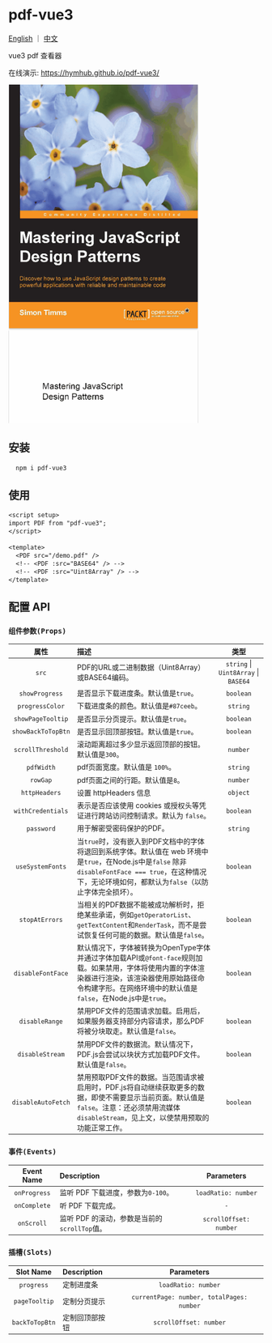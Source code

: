 # pdf-vue3

[English](./README.md) ｜ [中文](./README_ZH.md)

vue3 pdf 查看器

在线演示: <https://hymhub.github.io/pdf-vue3/>

<img src="./pdf-vue3-demo.gif" style="width: 375px;" />

## 安装

```bash
  npm i pdf-vue3
```

## 使用

```vue
<script setup>
import PDF from "pdf-vue3";
</script>

<template>
  <PDF src="/demo.pdf" />
  <!-- <PDF :src="BASE64" /> -->
  <!-- <PDF :src="Uint8Array" /> -->
</template>
```

## 配置 API

### `组件参数(Props)`

|      属性     | 描述 |                 类型                 |
| :----------------: | :---------- | :----------------------------------: |
|       `src`        | PDF的URL或二进制数据（Uint8Array）或BASE64编码。 | `string` \| `Uint8Array` \| `BASE64` |
|   `showProgress`   | 是否显示下载进度条。默认值是`true`。 |              `boolean`               |
|  `progressColor`   | 下载进度条的颜色。默认值是`#87ceeb`。 |               `string`               |
| `showPageTooltip`  | 是否显示分页提示。默认值是`true`。 |              `boolean`               |
| `showBackToTopBtn` | 是否显示回顶部按钮。默认值是`true`。 |              `boolean`               |
| `scrollThreshold`  | 滚动距离超过多少显示返回顶部的按钮。默认值是`300`。 |               `number`               |
|     `pdfWidth`     | pdf页面宽度。默认值是 `100%`。 |               `string`               |
|      `rowGap`      | pdf页面之间的行距。默认值是`8`。 |               `number`               |
|   `httpHeaders`    | 设置 httpHeaders 信息 |               `object`               |
| `withCredentials`  | 表示是否应该使用 cookies 或授权头等凭证进行跨站访问控制请求。默认为 `false`。 |              `boolean`               |
|     `password`     | 用于解密受密码保护的PDF。 |               `string`               |
|  `useSystemFonts`  | 当`true`时，没有嵌入到PDF文档中的字体将退回到系统字体。默认值在 web 环境中是`true`，在Node.js中是`false` 除非 `disableFontFace === true`，在这种情况下，无论环境如何，都默认为`false`（以防止字体完全损坏）。 |              `boolean`               |
|   `stopAtErrors`   | 当相关的PDF数据不能被成功解析时，拒绝某些承诺，例如`getOperatorList`、`getTextContent`和`RenderTask`，而不是尝试恢复任何可能的数据。默认值是`false`。 |              `boolean`               |
| `disableFontFace`  | 默认情况下，字体被转换为OpenType字体并通过字体加载API或`@font-face`规则加载。如果禁用，字体将使用内置的字体渲染器进行渲染，该渲染器使用原始路径命令构建字形。在网络环境中的默认值是`false`，在Node.js中是`true`。 |              `boolean`               |
|   `disableRange`   | 禁用PDF文件的范围请求加载。启用后，如果服务器支持部分内容请求，那么PDF将被分块取走。默认值是`false`。 |              `boolean`               |
|  `disableStream`   | 禁用PDF文件的数据流。默认情况下，PDF.js会尝试以块状方式加载PDF文件。默认值是`false`。 |              `boolean`               |
| `disableAutoFetch` | 禁用预取PDF文件的数据。当范围请求被启用时，PDF.js将自动继续获取更多的数据，即使不需要显示当前页面。默认值是`false`。注意：还必须禁用流媒体`disableStream`，见上文，以使禁用预取的功能正常工作。 |              `boolean`               |

### `事件(Events)`

|     Event Name      | Description |                 Parameters                 |
| :----------------: | :---------- | :----------------------------------: |
|       `onProgress`        | 监听 PDF 下载进度，参数为`0-100`。 | `loadRatio: number` |
|       `onComplete`        | 听 PDF 下载完成。 | `-` |
|       `onScroll`        | 监听 PDF 的滚动，参数是当前的`scrollTop`值。 | `scrollOffset: number` |

### `插槽(Slots)`

|     Slot Name      | Description |                 Parameters                 |
| :----------------: | :---------- | :----------------------------------: |
|       `progress`        | 定制进度条 | `loadRatio: number` |
|       `pageTooltip`        | 定制分页提示 | `currentPage: number, totalPages: number` |
|       `backToTopBtn`        | 定制回顶部按钮 | `scrollOffset: number` |
